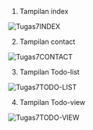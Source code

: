 1. Tampilan index

![Tugas7INDEX](https://github.com/user-attachments/assets/a736de3b-fe09-4719-9cc2-f59273a54bfb)

2. Tampilan contact

![Tugas7CONTACT](https://github.com/user-attachments/assets/6a3d8914-5a71-4ef1-a97e-ebbc37bd0275)

3. Tampilan Todo-list

![Tugas7TODO-LIST](https://github.com/user-attachments/assets/db75498e-2e74-4290-9edf-16a41966b5c1)

4. Tampilan Todo-view

![Tugas7TODO-VIEW](https://github.com/user-attachments/assets/c5e604b6-4c12-4eef-a520-95e4ae3a3391)
